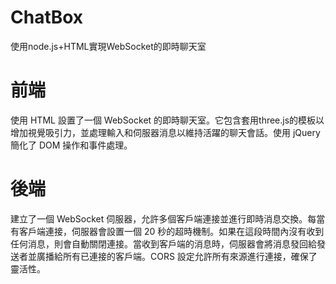 # ChatBox
使用node.js+HTML實現WebSocket的即時聊天室

# 前端
使用 HTML 設置了一個 WebSocket 的即時聊天室。它包含套用three.js的模板以增加視覺吸引力，並處理輸入和伺服器消息以維持活躍的聊天會話。使用 jQuery 簡化了 DOM 操作和事件處理。

# 後端
建立了一個 WebSocket 伺服器，允許多個客戶端連接並進行即時消息交換。每當有客戶端連接，伺服器會設置一個 20 秒的超時機制。如果在這段時間內沒有收到任何消息，則會自動關閉連接。當收到客戶端的消息時，伺服器會將消息發回給發送者並廣播給所有已連接的客戶端。CORS 設定允許所有來源進行連接，確保了靈活性。